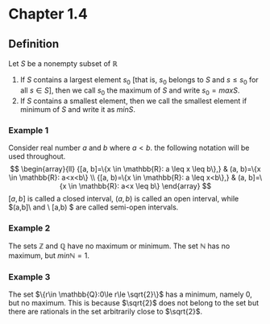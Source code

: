 # Chapter 1.4 

## Definition

Let $S$ be a nonempty subset of $\mathbb{R}$

1. If $S$ contains a largest element $s_0$ [that is, $s_0$ belongs to $S$ and $s\le s_0$ for all $s\in S$], then we call $s_0$ the maximum of $S$ and write $s_0=maxS$.
2. If $S$ contains a smallest element, then we call the smallest element if minimum of $S$ and write it as $minS$.



### Example 1

Consider real number $a$ and $b$ where $a<b$. the following notation will be used throughout. 
$$
\begin{array}{ll}
{[a, b]=\{x \in \mathbb{R}: a \leq x \leq b\},} & (a, b)=\{x \in \mathbb{R}: a<x<b\} \\
{[a, b)=\{x \in \mathbb{R}: a \leq x<b\},} & (a, b]=\{x \in \mathbb{R}: a<x \leq b\}
\end{array}
$$
$[a,b]$ is called a closed interval, $(a,b)$ is called an open interval, while $(a,b]\ and \ [a,b) $ are called semi-open intervals.



### Example 2

The sets $\mathbb{Z}$ and $\mathbb{Q}$ have no maximum or minimum. The set $\mathbb{N}$ has no maximum, but $min\mathbb{N}=1$.



### Example 3

The set $\{r\in \mathbb{Q}:0\le r\le \sqrt{2}\}$ has a minimum, namely 0, but no maximum. This is because $\sqrt{2}$  does not belong to the set but there are rationals in the set arbitrarily close to $\sqrt{2}$. 



